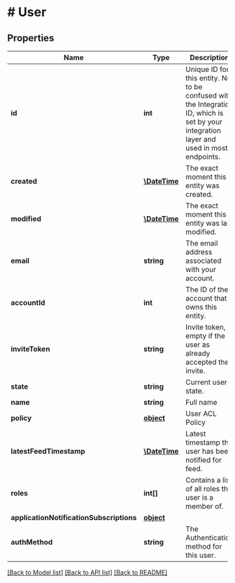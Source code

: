 # # User

## Properties

Name | Type | Description | Notes
------------ | ------------- | ------------- | -------------
**id** | **int** | Unique ID for this entity. Not to be confused with the Integration ID, which is set by your integration layer and used in most endpoints. | 
**created** | [**\DateTime**](\DateTime.md) | The exact moment this entity was created. | 
**modified** | [**\DateTime**](\DateTime.md) | The exact moment this entity was last modified. | 
**email** | **string** | The email address associated with your account. | 
**accountId** | **int** | The ID of the account that owns this entity. | 
**inviteToken** | **string** | Invite token, empty if the user as already accepted their invite. | 
**state** | **string** | Current user state. | 
**name** | **string** | Full name | 
**policy** | [**object**](.md) | User ACL Policy | 
**latestFeedTimestamp** | [**\DateTime**](\DateTime.md) | Latest timestamp the user has been notified for feed. | [optional] 
**roles** | **int[]** | Contains a list of all roles the user is a member of. | [optional] 
**applicationNotificationSubscriptions** | [**object**](.md) |  | [optional] 
**authMethod** | **string** | The Authentication method for this user. | [optional] 

[[Back to Model list]](../../README.md#documentation-for-models) [[Back to API list]](../../README.md#documentation-for-api-endpoints) [[Back to README]](../../README.md)


